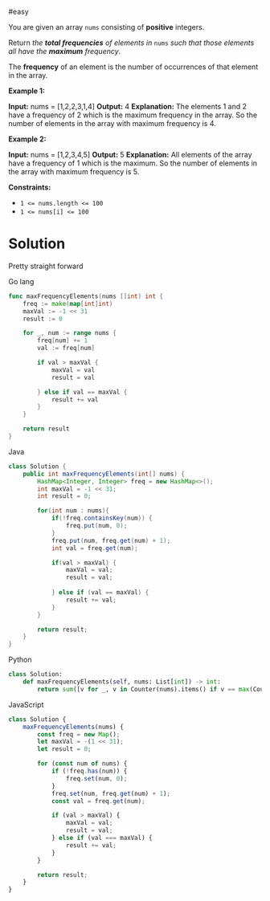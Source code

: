 #easy 

You are given an array `nums` consisting of **positive** integers.

Return _the **total frequencies** of elements in_ `nums` _such that those elements all have the **maximum** frequency_.

The **frequency** of an element is the number of occurrences of that element in the array.

**Example 1:**

**Input:** nums = [1,2,2,3,1,4]
**Output:** 4
**Explanation:** The elements 1 and 2 have a frequency of 2 which is the maximum frequency in the array.
So the number of elements in the array with maximum frequency is 4.

**Example 2:**

**Input:** nums = [1,2,3,4,5]
**Output:** 5
**Explanation:** All elements of the array have a frequency of 1 which is the maximum.
So the number of elements in the array with maximum frequency is 5.

**Constraints:**

- `1 <= nums.length <= 100`
- `1 <= nums[i] <= 100`

# Solution
Pretty straight forward 

Go lang
```go
func maxFrequencyElements(nums []int) int {
    freq := make(map[int]int)
    maxVal := -1 << 31
    result := 0

    for _, num := range nums {
        freq[num] += 1
        val := freq[num]

        if val > maxVal {
            maxVal = val
            result = val

        } else if val == maxVal {
            result += val
        }
    }

    return result
}
```

Java
```java
class Solution {
    public int maxFrequencyElements(int[] nums) {
        HashMap<Integer, Integer> freq = new HashMap<>();
        int maxVal = -1 << 31;
        int result = 0;

        for(int num : nums){
            if(!freq.containsKey(num)) {
                freq.put(num, 0);
            }
            freq.put(num, freq.get(num) + 1);
            int val = freq.get(num);

            if(val > maxVal) {
                maxVal = val;
                result = val;
            
            } else if (val == maxVal) {
                result += val;
            }
        }

        return result;
    }
}
```

Python
```python
class Solution:
    def maxFrequencyElements(self, nums: List[int]) -> int:
        return sum([v for _, v in Counter(nums).items() if v == max(Counter(nums).values())])
```

JavaScript
```javascript
class Solution {
    maxFrequencyElements(nums) {
        const freq = new Map();
        let maxVal = -(1 << 31);
        let result = 0;

        for (const num of nums) {
            if (!freq.has(num)) {
                freq.set(num, 0);
            }
            freq.set(num, freq.get(num) + 1);
            const val = freq.get(num);

            if (val > maxVal) {
                maxVal = val;
                result = val;
            } else if (val === maxVal) {
                result += val;
            }
        }

        return result;
    }
}
```
